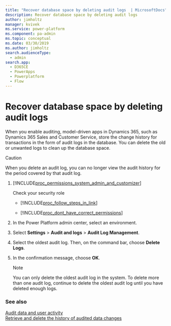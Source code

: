 ```yaml
---
title: "Recover database space by deleting audit logs  | MicrosoftDocs"
description: Recover database space by deleting audit logs
author: jimholtz
manager: kvivek
ms.service: power-platform
ms.component: pa-admin
ms.topic: conceptual
ms.date: 03/30/2019
ms.author: jimholtz
search.audienceType: 
  - admin
search.app:
  - D365CE
  - PowerApps
  - Powerplatform
  - Flow
---
```

# Recover database space by deleting audit logs

When you enable auditing, model-driven apps in Dynamics 365, such as Dynamics 365 Sales and Customer Service, store the change history for transactions in the form of audit logs in the database. You can delete the old or unwanted logs to clean up the database space.  
  
> [!CAUTION]
>  When you delete an audit log, you can no longer view the audit history for the period covered by that audit log.  
  
1. [!INCLUDE[proc_permissions_system_admin_and_customizer](../includes/proc-permissions-system-admin-and-customizer.md)]  
  
    Check your security role  
  
   - [!INCLUDE[proc_follow_steps_in_link](../includes/proc-follow-steps-in-link.md)]  
  
   - [!INCLUDE[proc_dont_have_correct_permissions](../includes/proc-dont-have-correct-permissions.md)]  
  
2. In the Power Platform admin center, select an environment. 

3. Select **Settings** > **Audit and logs** > **Audit Log Management**.  
  
4. Select the oldest audit log. Then, on the command bar, choose **Delete Logs**.  
  
5. In the confirmation message, choose **OK**.  
  
   > [!NOTE]
   >  You can only delete the oldest audit log in the system. To delete more than one audit log, continue to delete the oldest audit log until you have deleted enough logs.  
  
### See also  
[Audit data and user activity](audit-data-user-activity.md)<br />
[Retrieve and delete the history of audited data changes](https://docs.microsoft.com/powerapps/developer/common-data-service/retrieve-and-delete-the-history-of-audited-data-changes)
